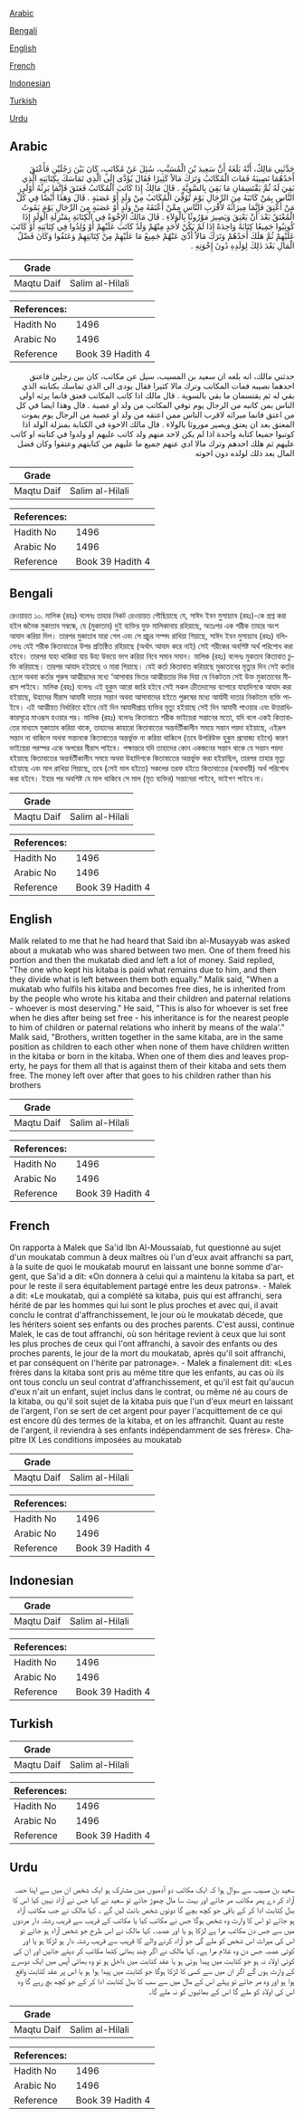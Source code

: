 [Arabic](#arabic)

[Bengali](#bengali)

[English](#english)

[French](#french)

[Indonesian](#indonesian)

[Turkish](#turkish)

[Urdu](#urdu)

## Arabic


<div dir="rtl" lang="ar" style={{fontSize:'larger',backgroundColor:'#f8f9fa',padding:20}}>
حَدَّثَنِي مَالِكٌ، أَنَّهُ بَلَغَهُ أَنَّ سَعِيدَ بْنَ الْمُسَيَّبِ، سُئِلَ عَنْ مُكَاتَبٍ، كَانَ بَيْنَ رَجُلَيْنِ فَأَعْتَقَ أَحَدُهُمَا نَصِيبَهُ فَمَاتَ الْمُكَاتَبُ وَتَرَكَ مَالاً كَثِيرًا فَقَالَ يُؤَدَّى إِلَى الَّذِي تَمَاسَكَ بِكِتَابَتِهِ الَّذِي بَقِيَ لَهُ ثُمَّ يَقْتَسِمَانِ مَا بَقِيَ بِالسَّوِيَّةِ ‏.‏ قَالَ مَالِكٌ إِذَا كَاتَبَ الْمُكَاتَبُ فَعَتَقَ فَإِنَّمَا يَرِثُهُ أَوْلَى النَّاسِ بِمَنْ كَاتَبَهُ مِنَ الرِّجَالِ يَوْمَ تُوُفِّيَ الْمُكَاتَبُ مِنْ وَلَدٍ أَوْ عَصَبَةٍ ‏.‏ قَالَ وَهَذَا أَيْضًا فِي كُلِّ مَنْ أُعْتِقَ فَإِنَّمَا مِيرَاثُهُ لأَقْرَبِ النَّاسِ مِمَّنْ أَعْتَقَهُ مِنْ وَلَدٍ أَوْ عَصَبَةٍ مِنَ الرِّجَالِ يَوْمَ يَمُوتُ الْمُعْتَقُ بَعْدَ أَنْ يَعْتِقَ وَيَصِيرَ مَوْرُوثًا بِالْوَلاَءِ ‏.‏ قَالَ مَالِكٌ الإِخْوَةُ فِي الْكِتَابَةِ بِمَنْزِلَةِ الْوَلَدِ إِذَا كُوتِبُوا جَمِيعًا كِتَابَةً وَاحِدَةً إِذَا لَمْ يَكُنْ لأَحَدٍ مِنْهُمْ وَلَدٌ كَاتَبَ عَلَيْهِمْ أَوْ وُلِدُوا فِي كِتَابَتِهِ أَوْ كَاتَبَ عَلَيْهِمْ ثُمَّ هَلَكَ أَحَدُهُمْ وَتَرَكَ مَالاً أُدِّيَ عَنْهُمْ جَمِيعُ مَا عَلَيْهِمْ مِنْ كِتَابَتِهِمْ وَعَتَقُوا وَكَانَ فَضْلُ الْمَالِ بَعْدَ ذَلِكَ لِوَلَدِهِ دُونَ إِخْوَتِهِ ‏.‏
</div>
<div style={{backgroundColor:'#f8f9fa',padding:20, marginBottom: 10}}><table> <thead> <tr> <th>Grade</th> <th></th> </tr> </thead> <tbody> <tr><td>Maqtu Daif</td><td>Salim al-Hilali</td></tr></tbody></table><table> <thead> <tr> <th>References:</th> <th></th> </tr> </thead> <tbody><tr><td>Hadith No</td><td>1496</td></tr><tr><td>Arabic No</td><td>1496</td></tr><tr><td>Reference</td><td>Book 39 Hadith 4</td></tr></tbody></table></div>


<div dir="rtl" lang="ar" style={{fontSize:'larger',backgroundColor:'#f8f9fa',padding:20}}>
حدثني مالك، انه بلغه ان سعيد بن المسيب، سيل عن مكاتب، كان بين رجلين فاعتق احدهما نصيبه فمات المكاتب وترك مالا كثيرا فقال يودى الى الذي تماسك بكتابته الذي بقي له ثم يقتسمان ما بقي بالسوية . قال مالك اذا كاتب المكاتب فعتق فانما يرثه اولى الناس بمن كاتبه من الرجال يوم توفي المكاتب من ولد او عصبة . قال وهذا ايضا في كل من اعتق فانما ميراثه لاقرب الناس ممن اعتقه من ولد او عصبة من الرجال يوم يموت المعتق بعد ان يعتق ويصير موروثا بالولاء . قال مالك الاخوة في الكتابة بمنزلة الولد اذا كوتبوا جميعا كتابة واحدة اذا لم يكن لاحد منهم ولد كاتب عليهم او ولدوا في كتابته او كاتب عليهم ثم هلك احدهم وترك مالا ادي عنهم جميع ما عليهم من كتابتهم وعتقوا وكان فضل المال بعد ذلك لولده دون اخوته
</div>
<div style={{backgroundColor:'#f8f9fa',padding:20, marginBottom: 10}}><table> <thead> <tr> <th>Grade</th> <th></th> </tr> </thead> <tbody> <tr><td>Maqtu Daif</td><td>Salim al-Hilali</td></tr></tbody></table><table> <thead> <tr> <th>References:</th> <th></th> </tr> </thead> <tbody><tr><td>Hadith No</td><td>1496</td></tr><tr><td>Arabic No</td><td>1496</td></tr><tr><td>Reference</td><td>Book 39 Hadith 4</td></tr></tbody></table></div>

## Bengali


<div dir="ltr" lang="bn" style={{fontSize:'larger',backgroundColor:'#f8f9fa',padding:20}}>
রেওয়ায়ত ১০. মালিক (রহঃ) বলেনঃ তাহার নিকট রেওয়ায়ত পৌছিয়াছে যে, সাঈদ ইবন মুসায়্যাব (রহঃ)-কে প্রশ্ন করা হইল জনৈক মুকাতাব সম্বন্ধে, যে (মুকাতাব) দুই ব্যক্তির যুক্ত মালিকানায় রহিয়াছে, অতঃপর এক শরীক তাহার অংশ আযাদ করিয়া দিল। তারপর মুকাতাব মারা গেল এবং সে প্রচুর সম্পদ রাখিয়া গিয়াছে, সাঈদ ইবন মুসায়্যাব (রহঃ) বলিলেনঃ যেই শরীক কিতাবাতের উপর প্রতিষ্ঠিত রহিয়াছে (অর্থাৎ আযাদ করে নাই) সেই শরীকের অবশিষ্ট অর্থ পরিশোধ করা হইবে। তারপর যাহা থাকিয়া যায় উহা উভয়ে ভাগ করিয়া নিবে সমান সমান। মালিক (রহঃ) বলেনঃ মুকতাব কিতাবাত চুক্তি করিয়াছে। তারপর আযাদ হইয়াছে ও মারা গিয়াছে। যেই কর্তা কিতাবাত করিয়াছে মুকাতাবের মৃত্যুর দিন সেই কর্তার ছেলে অথবা কর্তার পুরুষ আত্মীয়দের মধ্যে ‘আসাবার ভিতর আত্মীয়তার দিক দিয়া যে নিকটতম সেই উক্ত মুকাতাবের মীরাস পাইবে। মালিক (রহঃ) বলেনঃ এই হুকুম আরো জারি হইবে সেই সকল ক্রীতদাসের ব্যাপারে যাহাদিগকে আযাদ করা হইয়াছে, উহাদের মীরাস আযাদী দাতার সন্তান অথবা আসাবাদের হইতে পুরুষের মধ্যে আর্যাদী দাতার নিকটতম ব্যক্তি পাইবে। এই আত্মীয়ত নির্ধারিতা হইবে যেই দিন আযাদীপ্রাপ্ত ব্যক্তির মৃত্যু হইয়াছে সেই দিন আযাদী পাওয়ার এবং উত্তরাধিকারসূত্রে মাওরূস হওয়ার পর। মালিক (রহঃ) বলেনঃ কিতাবাতে শরীক ভাইয়েরা সন্তানের মতো, যদি বলে একই কিতাবাতের মাধ্যমে মুকাতাব করিয়া থাকে, তাহাদের কাহারো কিতাবাতের অন্তর্বর্তীকালীন সময়ে সন্তান পয়দা হইয়াছে, এইরূপ সন্তান না থাকিলে অথবা সন্তানকে কিতাবাতের অন্তর্ভুক্ত না করিয়া থাকিলে (তবে উপরিউক্ত হুকুম প্রযোজ্য হইবে) কারণ ভাইয়েরা পরস্পর একে অপরের মীরাস পাইবে। পক্ষান্তরে যদি তাহাদের কোন একজনের সন্তান থাকে যে সন্তান পয়দা হইয়াছে কিতাবাতের অন্তর্বর্তীকালীন সময়ে অথবা উহাদিগকে কিতাবাতের অন্তর্ভুক্ত করা হইয়াছিল, তারপর তাহার মৃত্যু হইয়াছে এবং মাল রাখিয়া গিয়াছে, তবে (সেই মাল হইতে) সকলের তরফ হইতে কিতাবাতের (অনাদায়ী) অর্থ পরিশোধ করা হইবে। ইহার পর অবশিষ্ট যে মাল থাকিবে সে মাল (মৃত ব্যক্তির) সন্তানেরা পাইবে, ভাইগণ পাইবে না।
</div>
<div style={{backgroundColor:'#f8f9fa',padding:20, marginBottom: 10}}><table> <thead> <tr> <th>Grade</th> <th></th> </tr> </thead> <tbody> <tr><td>Maqtu Daif</td><td>Salim al-Hilali</td></tr></tbody></table><table> <thead> <tr> <th>References:</th> <th></th> </tr> </thead> <tbody><tr><td>Hadith No</td><td>1496</td></tr><tr><td>Arabic No</td><td>1496</td></tr><tr><td>Reference</td><td>Book 39 Hadith 4</td></tr></tbody></table></div>

## English


<div dir="ltr" lang="en" style={{fontSize:'larger',backgroundColor:'#f8f9fa',padding:20}}>
Malik related to me that he had heard that Said ibn al-Musayyab was asked about a mukatab who was shared between two men. One of them freed his portion and then the mukatab died and left a lot of money. Said replied, "The one who kept his kitaba is paid what remains due to him, and then they divide what is left between them both equally." Malik said, "When a mukatab who fulfils his kitaba and becomes free dies, he is inherited from by the people who wrote his kitaba and their children and paternal relations - whoever is most deserving." He said, "This is also for whoever is set free when he dies after being set free - his inheritance is for the nearest people to him of children or paternal relations who inherit by means of the wala'." Malik said, "Brothers, written together in the same kitaba, are in the same position as children to each other when none of them have children written in the kitaba or born in the kitaba. When one of them dies and leaves property, he pays for them all that is against them of their kitaba and sets them free. The money left over after that goes to his children rather than his brothers
</div>
<div style={{backgroundColor:'#f8f9fa',padding:20, marginBottom: 10}}><table> <thead> <tr> <th>Grade</th> <th></th> </tr> </thead> <tbody> <tr><td>Maqtu Daif</td><td>Salim al-Hilali</td></tr></tbody></table><table> <thead> <tr> <th>References:</th> <th></th> </tr> </thead> <tbody><tr><td>Hadith No</td><td>1496</td></tr><tr><td>Arabic No</td><td>1496</td></tr><tr><td>Reference</td><td>Book 39 Hadith 4</td></tr></tbody></table></div>

## French


<div dir="ltr" lang="fr" style={{fontSize:'larger',backgroundColor:'#f8f9fa',padding:20}}>
On rapporta à Malek que Sa'id Ibn Al-Moussaiab, fut questionné au sujet d'un moukatab commun à deux maîtres où l'un d'eux avait affranchi sa part, à la suite de quoi le moukatab mourut en laissant une bonne somme d'argent, que Sa'id a dit: «On donnera à celui qui a maintenu la kitaba sa part, et pour le reste il sera équitablement partagé entre les deux patrons». - Malek a dit: «Le moukatab, qui a complété sa kitaba, puis qui est affranchi, sera hérité de par les hommes qui lui sont le plus proches et avec qui, il avait conclu le contrat d'affranchissement, le jour où le moukatab décede, que les hériters soient ses enfants ou des proches parents. C'est aussi, continue Malek, le cas de tout affranchi, où son héritage revient à ceux que lui sont les plus proches de ceux qui l'ont affranchi, à savoir des enfants ou des proches parents, le jour de la mort du moukatab, après qu'il soit affranchi, et par conséquent on l'hérite par patronage». - Malek a finalement dit: «Les frères dans la kitaba sont pris au même titre que les enfants, au cas où ils ont tous conclu un seul contrat d'affranchissement, et qu'il est fait qu'aucun d'eux n'ait un enfant, sujet inclus dans le contrat, ou même né au cours de la kitaba, ou qu'il soit sujet de la kitaba puis que l'un d'eux meurt en laissant de l'argent, l'on se sert de cet argent pour payer l'acquittement de ce qui est encore dû des termes de la kitaba, et on les affranchit. Quant au reste de l'argent, il reviendra à ses enfants indépendamment de ses frères». Chapitre IX Les conditions imposées au moukatab
</div>
<div style={{backgroundColor:'#f8f9fa',padding:20, marginBottom: 10}}><table> <thead> <tr> <th>Grade</th> <th></th> </tr> </thead> <tbody> <tr><td>Maqtu Daif</td><td>Salim al-Hilali</td></tr></tbody></table><table> <thead> <tr> <th>References:</th> <th></th> </tr> </thead> <tbody><tr><td>Hadith No</td><td>1496</td></tr><tr><td>Arabic No</td><td>1496</td></tr><tr><td>Reference</td><td>Book 39 Hadith 4</td></tr></tbody></table></div>

## Indonesian


<div dir="ltr" lang="id" style={{fontSize:'larger',backgroundColor:'#f8f9fa',padding:20}}>

</div>
<div style={{backgroundColor:'#f8f9fa',padding:20, marginBottom: 10}}><table> <thead> <tr> <th>Grade</th> <th></th> </tr> </thead> <tbody> <tr><td>Maqtu Daif</td><td>Salim al-Hilali</td></tr></tbody></table><table> <thead> <tr> <th>References:</th> <th></th> </tr> </thead> <tbody><tr><td>Hadith No</td><td>1496</td></tr><tr><td>Arabic No</td><td>1496</td></tr><tr><td>Reference</td><td>Book 39 Hadith 4</td></tr></tbody></table></div>

## Turkish


<div dir="ltr" lang="tr" style={{fontSize:'larger',backgroundColor:'#f8f9fa',padding:20}}>

</div>
<div style={{backgroundColor:'#f8f9fa',padding:20, marginBottom: 10}}><table> <thead> <tr> <th>Grade</th> <th></th> </tr> </thead> <tbody> <tr><td>Maqtu Daif</td><td>Salim al-Hilali</td></tr></tbody></table><table> <thead> <tr> <th>References:</th> <th></th> </tr> </thead> <tbody><tr><td>Hadith No</td><td>1496</td></tr><tr><td>Arabic No</td><td>1496</td></tr><tr><td>Reference</td><td>Book 39 Hadith 4</td></tr></tbody></table></div>

## Urdu


<div dir="rtl" lang="ur" style={{fontSize:'larger',backgroundColor:'#f8f9fa',padding:20}}>
سعید بن مسیب سے سوال ہوا کہ ایک مکاتب دو آدمیوں میں مشترک ہو ایک شخص ان میں سے اپنا حصہ آزاد کر دے پھر مکاتب مر جائے اور بہت سا مال چھوڑ جائے تو سعید نے کہا جس نے آزاد نہیں کیا اس کا بدل کتابت ادا کر کے باقی جو کچھ بچے گا دونوں شخص بانٹ لیں گے ۔ کہا مالک نے جب مکاتب آزاد ہو جائے تو اس کا وارث وہ شخص ہوگا جس نے مکاتب کیا یا مکاتب کے قریب سے قریب رشتہ دار مردوں میں سے جس دن مکاتب مرا ہے لڑکا ہو یا اور عصبہ۔ کہا مالک نے اس طرح جو شخص آزاد ہو جائے تو اس کی میراث اس شخص کو ملے گی جو آزاد کرنے والے کا قریب سے قریب رشتہ دار ہو لڑکا ہو یا اور کوئی عصبہ جس دن وہ غلام مرا ہے۔ کہا مالک نے اگر چند بھائی کٹھا مکاتب کر دیئے جائیں اور ان کی کوئی اولاد نہ ہو جو کتابت میں پیدا ہوئی ہو یا عقد کتابت میں داخل ہو تو وہ بھائی آپس میں ایک دوسرے کے وارث ہوں گے اگر ان میں سے کسی کا لڑکا ہوگا جو کتابت میں پیدا ہوا ہو یا اس پر عقد کتابت واقع ہوا ہو اور وہ مر جائے تو پہلے اس کے مال میں سے سب کا بدل کتابت ادا کر کے جو کچھ بچ رہے گا وہ اس کی اولاد کو ملے گا اس کے بھائیوں کو نہ ملے گا۔
</div>
<div style={{backgroundColor:'#f8f9fa',padding:20, marginBottom: 10}}><table> <thead> <tr> <th>Grade</th> <th></th> </tr> </thead> <tbody> <tr><td>Maqtu Daif</td><td>Salim al-Hilali</td></tr></tbody></table><table> <thead> <tr> <th>References:</th> <th></th> </tr> </thead> <tbody><tr><td>Hadith No</td><td>1496</td></tr><tr><td>Arabic No</td><td>1496</td></tr><tr><td>Reference</td><td>Book 39 Hadith 4</td></tr></tbody></table></div>